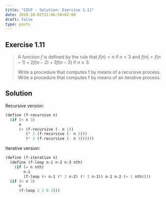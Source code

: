 ```yaml
---
title: "SICP - Solution: Exercise 1.11"
date: 2018-10-02T21:06:58+02:00
draft: false
type: posts
---
```


## Exercise 1.11

> A function $f$ is defined by the rule that ${f(n)=n}$ if ${n<3}$ and
${f(n)}={f(n-1)}+{2f(n-2)}+{3f(n-3)}$ if ${n\geq3}$.
> 
> Write a procedure that computes f by means of a recursive process. Write a procedure that computes f by means of an iterative process.

## Solution

Recursive version:

```scheme
(define (f-recursive n)
  (if (< n 3)
      n
      (+ (f-recursive (- n 1))
         (* 2 (f-recursive (- n 2)))
         (* 3 (f-recursive (- n 3))))))
```

Iterative version:

```scheme
(define (f-iterative n)
  (define (f-loop n-1 n-2 n-3 nth)
    (if (= n nth)
        n-1
        (f-loop (+ n-1 (* 2 n-2) (* 3 n-3)) n-1 n-2 (+ 1 nth))))
  (if (< n 3)
      n
      (f-loop 2 1 0 2)))
```
